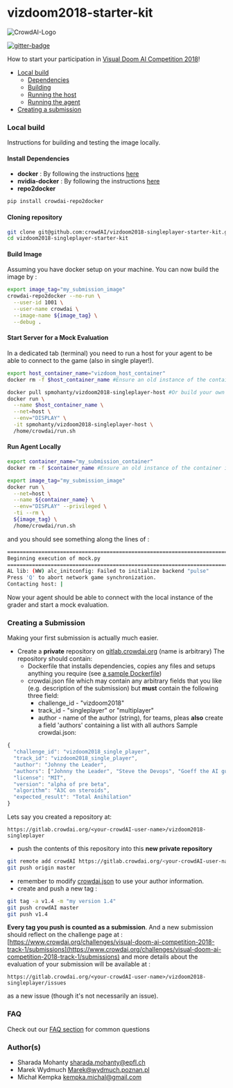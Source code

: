 # vizdoom2018-starter-kit
![CrowdAI-Logo](https://github.com/crowdAI/crowdai/raw/master/app/assets/images/misc/crowdai-logo-smile.svg?sanitize=true)

[![gitter-badge](https://badges.gitter.im/crowdAI/vizdoom2018.png)](https://gitter.im/crowdAI/vizdoom2018)



How to start your participation in [Visual Doom AI Competition 2018](https://www.crowdai.org/challenges/visual-doom-ai-competition-2018-track-1)!

* [Local build](#local_build)
  * [Dependencies](#deps)
  * [Building](#build)
  * [Running the host](#run_host)
  * [Running the agent](#run_agent)
* [Creating a submission](#create_sub)

### <a name="local_build"></a> Local build

Instructions for building and testing the image locally.   

#### <a name="deps"></a> Install Dependencies
* **docker** : By following the instructions [here](https://docs.docker.com/install/linux/docker-ce/ubuntu/)
* **nvidia-docker** : By following the instructions [here](https://github.com/nvidia/nvidia-docker/wiki/Installation-(version-2.0))
* **repo2docker**
```sh
pip install crowdai-repo2docker
```

#### Cloning repository
```sh
git clone git@github.com:crowdAI/vizdoom2018-singleplayer-starter-kit.git
cd vizdoom2018-singleplayer-starter-kit
```

#### <a name="build"></a> Build Image
Assuming you have docker setup on your machine. You can now build the image by :
```sh
export image_tag="my_submission_image"
crowdai-repo2docker --no-run \
  --user-id 1001 \
  --user-name crowdai \
  --image-name ${image_tag} \
  --debug .
```

#### <a name="run_host"></a>  Start Server for a Mock Evaluation
In a dedicated tab (terminal) you need to run a host for your agent to be able to
connect to the game (also in single player!).

```sh
export host_container_name="vizdoom_host_container"
docker rm -f $host_container_name #Ensure an old instance of the container is not present

docker pull spmohanty/vizdoom2018-singleplayer-host #Or build your own
docker run \
  --name $host_container_name \
  --net=host \
  --env="DISPLAY" \
  -it spmohanty/vizdoom2018-singleplayer-host \
  /home/crowdai/run.sh
```

#### <a name="run_agent"></a>  Run Agent Locally
```sh
export container_name="my_submission_container"
docker rm -f $container_name #Ensure an old instance of the container is not present

export image_tag="my_submission_image"
docker run \
  --net=host \
  --name ${container_name} \
  --env="DISPLAY" --privileged \
  -ti --rm \
  ${image_tag} \
  /home/crowdai/run.sh
```
and you should see something along the lines of :
```sh
================================================================================
Beginning execution of mock.py
================================================================================
AL lib: (WW) alc_initconfig: Failed to initialize backend "pulse"
Press 'Q' to abort network game synchronization.
Contacting host: |
```

Now your agent should be able to connect with the local instance of the grader
and start a mock evaluation.

### <a name="create_sub"></a>  Creating a Submission
Making your first submission is actually much easier.
* Create a **private** repository on [gitlab.crowdai.org](http://gitlab.crowdai.org/)  (name is arbitrary)
The repository should contain:
  * Dockerfile that installs dependencies, copies any files and setups anything you require (see [a sample Dockerfile](Dockerfile))
  * crowdai.json file which may contain any arbitrary fields that you like (e.g. description of the submission) but **must** contain the following three field:
    * challenge_id - "vizdoom2018"
    * track_id - "singleplayer" or "multiplayer" 
    * author - name of the author (string), for teams, pleas **also** create a field 'authors' containing a list with all authors
Sample crowdai.json:
```javascript
{
  "challenge_id": "vizdoom2018_single_player",
  "track_id": "vizdoom2018_single_player",
  "author": "Johnny the Leader",
  "authors": ["Johnny the Leader", "Steve the Devops", "Goeff the AI guy", "Bill the Intern" ],
  "license": "MIT",
  "version": "alpha of pre beta",
  "algorithm": "A3C on steroids",
  "expected_result": "Total Anihilation"
}

```
    
Lets say you created a repository at:
```
https://gitlab.crowdai.org/<your-crowdAI-user-name>/vizdoom2018-singleplayer
```
* push the contents of this repository into this **new private repository**
```sh
git remote add crowdAI https://gitlab.crowdai.org/<your-crowdAI-user-name>/vizdoom2018-singleplayer
git push origin master
```
* remember to modify [crowdai.json](crowdai.json) to use your author information.
* create and push a new tag :
```sh
git tag -a v1.4 -m "my version 1.4"
git push crowdAI master
git push v1.4
```

**Every tag you push is counted as a submission**. And a new submission should reflect on the challenge page at : [https://www.crowdai.org/challenges/visual-doom-ai-competition-2018-track-1/submissions](https://www.crowdai.org/challenges/visual-doom-ai-competition-2018-track-1/submissions)
and more details about the evaluation of your submission will be available at :
```
https://gitlab.crowdai.org/<your-crowdAI-user-name>/vizdoom2018-singleplayer/issues
```
as a new issue (though it's not necessarily an issue).

### <a name="faq"></a> FAQ
Check out our <a href="FAQ.md">FAQ section</a> for common questions 

### <a name="create_sub"></a> Author(s)
* Sharada Mohanty <sharada.mohanty@epfl.ch>   
* Marek Wydmuch Marek@wydmuch.poznan.pl   
* Michał Kempka <kempka.michal@gmail.com>   
